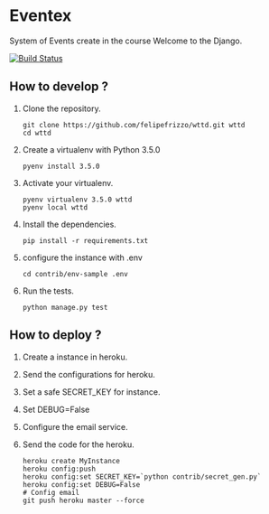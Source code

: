 # Eventex

System of Events create in the course Welcome to the Django.

[![Build Status](https://travis-ci.org/felipefrizzo/wttd.svg?branch=master)](https://travis-ci.org/felipefrizzo/wttd)

## How to develop ?

1. Clone the repository.

    ```shell
    git clone https://github.com/felipefrizzo/wttd.git wttd
    cd wttd
    ```
2. Create a virtualenv with Python 3.5.0

    ```shell
    pyenv install 3.5.0
    ```

3. Activate your virtualenv.

    ```shell
    pyenv virtualenv 3.5.0 wttd
    pyenv local wttd
    ```

4. Install the dependencies.

    ```shell
    pip install -r requirements.txt
    ```
5. configure the instance with .env

    ```shell
    cd contrib/env-sample .env
    ```

6. Run the tests.

    ```shell
    python manage.py test
    ```

## How to deploy ?

1. Create a instance in heroku.
2. Send the configurations for heroku.
3. Set a safe SECRET_KEY for instance.
4. Set DEBUG=False
5. Configure the email service.
6. Send the code for the heroku.

    ```shell
    heroku create MyInstance
    heroku config:push
    heroku config:set SECRET_KEY=`python contrib/secret_gen.py`
    heroku config:set DEBUG=False
    # Config email
    git push heroku master --force
    ```

